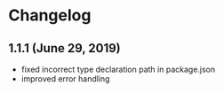 # Changelog

## 1.1.1 (June 29, 2019)

* fixed incorrect type declaration path in package.json
* improved error handling

